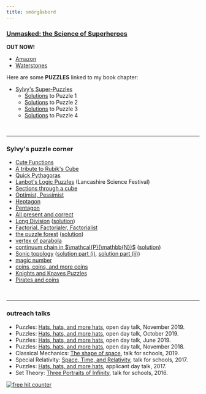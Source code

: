 ```yaml
---
title: smörgåsbord
---
```

<html>
<head>
<title>
Sylvy Anscombe
</title>
<link rel="stylesheet" type="text/css" href="/style.css?">
<script type="text/x-mathjax-config">
MathJax.Hub.Config({tex2jax: {inlineMath: [['$','$'],['\\(','\\)']]}
});
</script>
<script type="text/javascript" src="http://cdn.mathjax.org/mathjax/latest/MathJax.js?config=TeX-AMS-MML_HTMLorMML">
</script>
<script src="https://code.jquery.com/jquery-1.10.2.js"></script>
<script>
var menumode = "smorgasbord";
$(function(){$("#menu").load("./menu.js");});
</script>
</head>

<body>


<div id="nav">
<div id="menu">
</div>
</div>

<div id="section">

<h3><a class="linkdebugmain" href="https://www.waterstones.com/book/unmasked/s-anscombe/n-danino/9781912979080?fbclid=IwAR2kkLuFbVRS0TvOr9etGZMB2E45oH8KkBVce9FdiyK7Mg01zQ-5km-6hlo">Unmasked: the Science of Superheroes</a></h3>

<b>OUT NOW!</b>
<ul>
<li><a href="https://www.amazon.co.uk/Unmasked-Science-Superheroes-Robert-Walsh/dp/191297908X/ref=sr_1_1?keywords=unmasked%3A+the+science+of+superheroes&qid=1583537025&sr=8-1">Amazon</a></li>
<li><a href="https://www.waterstones.com/book/unmasked/robert-walsh/sarita-robsinson/9781912979080">Waterstones</a></li>
</ul>
Here are some <b>PUZZLES</b> linked to my book chapter:
<ul>
<li><a href="https://drive.google.com/open?id=1K-xXXL_MDcRIw9oqBXxBkids8Tl2Re_h">Sylvy's Super-Puzzles</a>
<ul>
<li><a href="https://drive.google.com/open?id=1wRbmZ1NnrsDi8owL3eR67jT6qxY08q15">Solutions</a> to Puzzle 1</li>
<li><a href="https://drive.google.com/open?id=1FMIm128PyFPKjqdvzH1HVODcymrDQImU">Solutions</a> to Puzzle 2</li>
<li><a href="https://drive.google.com/open?id=1eJuCq47qeHz4Rfd2CNA6HNJZ3k5jwQ1f">Solutions</a> to Puzzle 3</li>
<li><a href="https://drive.google.com/open?id=1-ygDZoILj3275DNXMXMRT27L7ij6tEp8">Solutions</a> to Puzzle 4</li>
</ul>
</li>
</ul>

<br>

<hr>

<h3>Sylvy's puzzle corner</h3>

<ul>

<li><a href="https://drive.google.com/file/d/1Y1f2rfKFNoUjqvpLnxobaEXha8kieE4C/view?usp=sharing">Cute Functions</a></li>
<li><a href="https://drive.google.com/open?id=1tB2ceF85zjMHMrlukyXEf2utWGk3PJQP">A tribute to Rubik's Cube</a></li>
<li><a href="https://drive.google.com/open?id=1HCCLIiGS2ZN34gsOxerLYGKWJQ2A6LnX">Quick Pythagoras</a></li>
<li><a href="http://www.lancashiresciencefestival.co.uk/wp-content/uploads/2018/07/LanBots-Logic-Puzzles-with-Sylvy-Anscombe.pdf">Lanbot's Logic Puzzles</a> (Lancashire Science Festival)</li>
<li><a href="https://drive.google.com/open?id=1u_NX6uAT93VMB0dWBZ7H-ormCrMrvunj">Sections through a cube</a></li>
<li><a href="https://drive.google.com/open?id=1qw4hcQVZuDdAIN7PVrJFyGeFI9-diA3K">Optimist, Pessimist</a></li>
<li><a href="https://drive.google.com/open?id=18VD2zNDJ8hqHkcfm31bhq0r1RD2BP7_L">Heptagon</a></li>
<li><a href="https://drive.google.com/open?id=1C7FPQGbc-vId4bIBpV80zd5vjlODTs1C">Pentagon</a></li>
<li><a href="https://drive.google.com/open?id=1K_bxWt_s-gOUMPh3kr09PwLfbLG4ltHJ">All present and correct</a></li>
<li><a href="https://drive.google.com/open?id=1sqPjD3kr-AVhtlYdnC8aiK3EzGgzSqKt">Long Division</a>
(<a href="https://drive.google.com/open?id=1-uXa83mTjN0bqq_PQA50opMN65vxL1su">solution</a>)</li>
<li><a href="https://drive.google.com/open?id=1zi9g_C_2DwsdwjM502mbQgqR5IEmHKvv">Factorial, Factorialer, Factorialist</a></li>
<li><a href="https://drive.google.com/open?id=0B6bVmoUt7QTXNEZndDdxLXU0SFk">the puzzle forest</a>
(<a href="https://drive.google.com/open?id=0B6bVmoUt7QTXeGRLWjE4SmZLSnc">solution</a>)</li>
<li><a href="https://sylvyanscombe.wordpress.com/2015/11/10/puzzle-corner-sylvys-puzzle-5/">vertex of parabola</a></li>
<li><a href="https://sylvyanscombe.wordpress.com/2015/10/28/sylvys-weekly-puzzle-4/">continuum chain in $\mathcal{P}(\mathbb{N})$</a>
(<a href="https://sylvyanscombe.wordpress.com/2015/12/18/puzzle-corner-solution-to-sylvys-puzzle-4/">solution</a>)</li>
<li><a href="https://sylvyanscombe.wordpress.com/2015/10/14/sylvys-weekly-puzzle-3/">Sonic topology</a>
(<a href="https://sylvyanscombe.wordpress.com/2015/10/28/sylvys-weekly-puzzle-3-solution-part-i/">solution part (i)</a>,
<a href="https://sylvyanscombe.wordpress.com/2015/11/10/sylvys-weekly-puzzle-3-solution-part-ii/">solution part (ii)</a>)</li>
<li><a href="https://drive.google.com/open?id=1rvjFVInD3iZtZ7yJK_LJnPMunG7ZaWnK">magic number</a></li>
<li><a href="https://drive.google.com/open?id=1mAd5D5rg_gJ24VKEb5f6j69ICRuPzb5q">coins, coins, and more coins</a></li>
<li><a href="https://drive.google.com/open?id=1dBMwVTqsjnDuiwT3ObaYLPI5c8DL0zT0">Knights and Knaves Puzzles</a></li>
<li><a href="https://drive.google.com/file/d/0B6bVmoUt7QTXdzRlNERaZEVYLVk/view?usp=sharing">Pirates and coins</a></li>

</ul>

<!--
<a name="misc"></a>

<br>
<hr>

	<h3>miscellany of fun maths</h3>

	<ul>
	<li>Analysis: <a href="https://drive.google.com/open?id=1ZhW7-zUUB8RayZt7QXKV1t05qzp_GsQl">a few tricky questions</a> about convergence and continuity</li>
-->
<!--
<li>Strategy/Set Theory: Hat problems (joint work with <a href="">Rob Leek</a>)</li>
<li>Euler characteristic, graphs, solids</li>
<li>Tennis</li>
<li>Kittens</li>
<li>naive calculus</li>
<li>non-Euclidean geometry</li>
<li>Rigid structure of Platonic solids, lengths, areas, and volumes</li>
<li>colourings of solids</li>
<li>Spinning Platonic Solids</li>
<li>Conic sections</li>
<li>Four switches, levers</li>
<li>Hairy Ball Theorem</li>
<li>Pancake Theorem, Red and blue points on the plane</li>
<li>Permutations with jam</li>
<li>Homogeneity, random graph, $(\mathbb{Q},<)$, back-and-forth</li>
</ul>
-->

<br>

<hr>

<h3>outreach talks</h3>

<ul>
<li>Puzzles: <a href="https://drive.google.com/open?id=1eRqj-A6q05ynuF0gFdmdLlzcNR156RLW">Hats, hats, and more hats</a>, open day talk, November 2019.</li>
<li>Puzzles: <a href="https://drive.google.com/open?id=1oD4068p2Syn592eL7c1GTnTWy811Ej83">Hats, hats, and more hats</a>, open day talk, October 2019.</li>
<li>Puzzles: <a href="https://drive.google.com/open?id=1j2KDC1HJT0EvARMgLsR3owru02GW0_Zd">Hats, hats, and more hats</a>, open day talk, June 2019.</li>
<li>Puzzles: <a href="https://drive.google.com/file/d/16upRZMhJ390JKjS1NTPswtYguRw0UHGX/view?usp=sharing">Hats, hats, and more hats</a>, open day talk, November 2018.</li>
<li>Classical Mechanics: <a href="https://drive.google.com/open?id=1buzUlM53xO7g-ypTGByyi8nizZP66BI7">The shape of space</a>, talk for schools, 2019.</li>
<li>Special Relativity: <a href="https://drive.google.com/open?id=1NYQ_7u_t5PZj0s7-FxAAj2XbVeVyRUXG">Space, Time, and Relativity</a>, talk for schools, 2017.</li>
<li>Puzzles: <a href="https://drive.google.com/open?id=0B6bVmoUt7QTXanpPdndZcE9pdzY4UGVlX0pQckpJYW12aUJN">Hats, hats, and more hats</a>, applicant day talk, 2017.</li>
<li>Set Theory: <a href="https://drive.google.com/open?id=0B6bVmoUt7QTXc1ZsM3E4U1RUMDA">Three Portraits of Infinity</a>, talk for schools, 2016.</li>
<!--
	<li>Logic: <a href="https://drive.google.com/open?id=0B6bVmoUt7QTXT0ZpZ252ZUFVaDg">Logic, Puzzles, and G&ouml;del's Incompleteness Theorems</a>, talk for schools, 2014.</li>
	<li>Set Theory: <a href="https://drive.google.com/open?id=0B6bVmoUt7QTXT2kySmJuQXpfeTA">Cantor's Infinities</a>, talk for schools, 2011.</li>
-->
</ul>


</div>

<!-- Start of StatCounter Code for Default Guide -->
<script type="text/javascript">
var sc_project=9709089;
var sc_invisible=1;
var sc_security="060d3b77";
var scJsHost = (("https:" == document.location.protocol) ?
"https://secure." : "http://www.");
document.write("<sc"+"ript type='text/javascript' src='" +
scJsHost+
"statcounter.com/counter/counter.js'></"+"script>");
</script>
<noscript>
<div class="statcounter">
<a title="free hit
counter" href="http://statcounter.com/" target="_blank">
<img
class="statcounter"
src="http://c.statcounter.com/9709089/0/060d3b77/1/"
alt="free hit counter"></a></div>
</noscript>
<!-- End of StatCounter Code for Default Guide -->

</body>
</html>

